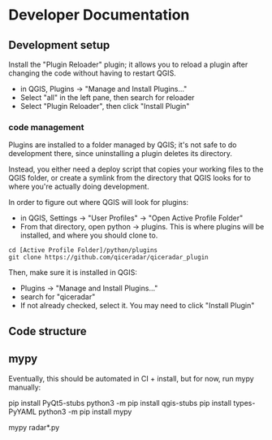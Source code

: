 
# Developer Documentation


## Development setup

Install the "Plugin Reloader" plugin; it allows you to reload a plugin after changing the code without having to restart QGIS.

* in QGIS, Plugins -> "Manage and Install Plugins..."
* Select "all" in the left pane, then search for reloader
* Select "Plugin Reloader", then click "Install Plugin"

### code management

Plugins are installed to a folder managed by QGIS; it's not safe to do development there, since uninstalling a plugin deletes its directory.

Instead, you either need a deploy script that copies your working files
to the QGIS folder, or create a symlink from the directory that
QGIS looks for to where you're actually doing development.

In order to figure out where QGIS will look for plugins:

* in QGIS, Settings -> "User Profiles" -> "Open Active Profile Folder"
* From that directory, open python -> plugins. This is where plugins will be installed, and where you should clone to.

~~~
cd [Active Profile Folder]/python/plugins
git clone https://github.com/qiceradar/qiceradar_plugin
~~~

Then, make sure it is installed in QGIS:
* Plugins -> "Manage and Install Plugins..."
* search for "qiceradar"
* If not already checked, select it. You may need to click "Install Plugin"


## Code structure



## mypy

Eventually, this should be automated in CI + install, but for now, run mypy manually:

pip install PyQt5-stubs
python3 -m pip install qgis-stubs
pip install types-PyYAML
python3 -m pip install mypy

mypy radar*.py